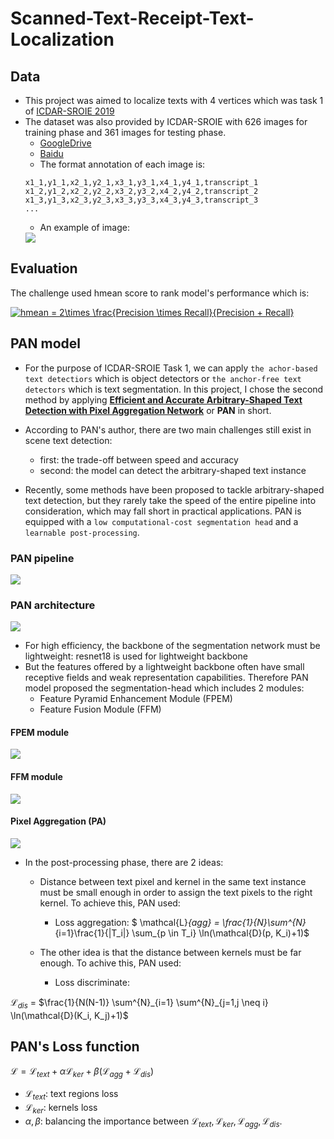 # Scanned-Text-Receipt-Text-Localization

## Data
- This project was aimed to localize texts with 4 vertices which was task 1 of [ICDAR-SROIE 2019](https://rrc.cvc.uab.es/?ch=13&com=introduction)
- The dataset was also provided by ICDAR-SROIE with 626 images for training phase and 361 images for testing phase.
	- [GoogleDrive](https://drive.google.com/open?id=1ShItNWXyiY1tFDM5W02bceHuJjyeeJl2)
	- [Baidu](https://pan.baidu.com/s/1a57eKCSq8SV8Njz8-jO4Ww#list/path=%2FSROIE2019&parentPath=%2F)
	- The format annotation of each image is:
	```
	x1_1,y1_1,x2_1,y2_1,x3_1,y3_1,x4_1,y4_1,transcript_1
	x1_2,y1_2,x2_2,y2_2,x3_2,y3_2,x4_2,y4_2,transcript_2
	x1_3,y1_3,x2_3,y2_3,x3_3,y3_3,x4_3,y4_3,transcript_3
	...
	```
	- An example of image:
	<img src="./assets/6567.jpg">	

## Evaluation
The challenge used hmean score to rank model's performance which is: 

<a href="https://www.codecogs.com/eqnedit.php?latex=hmean&space;=&space;2\times&space;\frac{Precision&space;\times&space;Recall}{Precision&space;&plus;&space;Recall}" target="_blank"><img src="https://latex.codecogs.com/gif.latex?hmean&space;=&space;2\times&space;\frac{Precision&space;\times&space;Recall}{Precision&space;&plus;&space;Recall}" title="hmean = 2\times \frac{Precision \times Recall}{Precision + Recall}" /></a>

## PAN model

- For the purpose of ICDAR-SROIE Task 1, we can apply `the achor-based text detectiors` which is object detectors or `the anchor-free text detectors` which is text segmentation. In this project, I chose the second method by applying **[Efficient and Accurate Arbitrary-Shaped Text Detection with Pixel Aggregation Network](https://arxiv.org/abs/1908.05900)** or **PAN** in short.

- According to PAN's author, there are two main challenges still exist in scene text detection:
	- first: the trade-off between speed and accuracy 
	- second: the model can detect the arbitrary-shaped text instance

- Recently, some methods have been proposed to tackle arbitrary-shaped text detection, but they rarely take the speed of the entire pipeline into consideration, which may fall short in practical applications. PAN is equipped with a `low computational-cost segmentation head` and a `learnable post-processing`.
	

### PAN pipeline
<img src="./assets/PAN's_pipeline.png">

### PAN architecture

<img src="./assets/PAN_architecture.png">

- For high efficiency, the backbone of the segmentation network must be lightweight: resnet18 is used for lightweight backbone
- But the features offered by a lightweight backbone often have small receptive fields and weak representation capabilities. Therefore PAN model proposed the segmentation-head which includes 2 modules:
	- Feature Pyramid Enhancement Module (FPEM)
	- Feature Fusion Module (FFM)

#### FPEM module
<img src="./assets/PAN_FPEM_module.png">

#### FFM module
<img src="./assets/PAN_FFM_module.png">

#### Pixel Aggregation (PA)
<img src="./assets/PAN_PA.png">

- In the post-processing phase, there are 2 ideas:
	- Distance between text pixel and kernel in the same text instance must be small enough in order to assign the text pixels to the right kernel. To achieve this, PAN used:
		- Loss aggregation: 
$ \mathcal{L}_{agg} = \frac{1}{N}\sum^{N}_{i=1}\frac{1}{|T_i|} \sum_{p \in T_i} \ln(\mathcal{D}(p, K_i)+1)$

	- The other idea is that the distance between kernels must be far enough. To achive this, PAN used:
		- Loss discriminate:

$\mathcal{L}_{dis}$ = $\frac{1}{N(N-1)} \sum^{N}_{i=1} \sum^{N}_{j=1,j \neq i} \ln(\mathcal{D}(K_i, K_j)+1)$

## PAN's Loss function

$\mathcal{L}=\mathcal{L}_{text} + \alpha \mathcal{L}_{ker} + \beta (\mathcal{L}_{agg} + \mathcal{L}_{dis})$

- $\mathcal{L}_{text}$: text regions loss
- $\mathcal{L}_{ker}$: kernels loss
- $\alpha, \beta$: balancing the importance between $\mathcal{L}_{text}, \mathcal{L}_{ker}, \mathcal{L}_{agg}, \mathcal{L}_{dis}$.